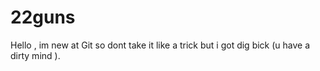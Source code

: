 # 22guns

Hello , im new at Git so dont take it like a trick but i got dig bick (u have a dirty mind ).
